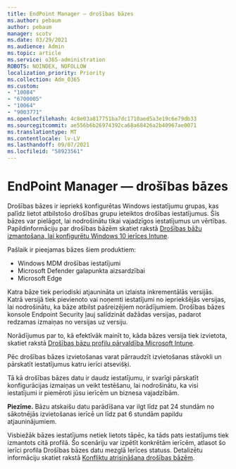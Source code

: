 ```yaml
---
title: EndPoint Manager — drošības bāzes
ms.author: pebaum
author: pebaum
manager: scotv
ms.date: 03/29/2021
ms.audience: Admin
ms.topic: article
ms.service: o365-administration
ROBOTS: NOINDEX, NOFOLLOW
localization_priority: Priority
ms.collection: Adm_O365
ms.custom:
- "10084"
- "6700005"
- "10064"
- "9003771"
ms.openlocfilehash: 4c8e03a817751ba7dc1710aed5a3e19c6e79db33
ms.sourcegitcommit: ae556b6b26974392ca68a68426a2b40967ae0071
ms.translationtype: MT
ms.contentlocale: lv-LV
ms.lasthandoff: 09/07/2021
ms.locfileid: "58923561"
---
```

# <a name="endpoint-manager---security-baselines"></a>EndPoint Manager — drošības bāzes

Drošības bāzes ir iepriekš konfigurētas Windows iestatījumu grupas, kas palīdz lietot atbilstošo drošības grupu ieteiktos drošības iestatījumus. Šīs bāzes var pielāgot, lai nodrošinātu tikai vajadzīgos iestatījumus un vērtības. Papildinformāciju par drošības bāzēm skatiet rakstā [Drošības bāžu izmantošana, lai konfigurētu Windows 10 ierīces Intune](https://docs.microsoft.com/mem/intune/protect/security-baselines).

Pašlaik ir pieejamas bāzes šiem produktiem:

- Windows MDM drošības iestatījumi
- Microsoft Defender galapunkta aizsardzībai
- Microsoft Edge

Katra bāze tiek periodiski atjaunināta un izlaista inkrementālās versijās. Katrā versijā tiek pievienoto vai noņemti iestatījumi no iepriekšējās versijas, lai nodrošinātu, ka bāze atbilst pašreizējiem norādījumiem. Drošības bāzes konsole Endpoint Security ļauj salīdzināt dažādas versijas, padarot redzamas izmaiņas no versijas uz versiju.

Norādījumus par to, kā efektīvāk mainīt to, kāda bāzes versija tiek izvietota, skatiet rakstā [Drošības bāzu profilu pārvaldība Microsoft Intune](https://docs.microsoft.com/mem/intune/protect/security-baselines-configure).

Pēc drošības bāzes izvietošanas varat pārraudzīt izvietošanas stāvokli un pārskatīt iestatījumus katru ierīci atsevišķi.

Tā kā drošības bāzes datu ir daudz iestatījumu, ir svarīgi pārskatīt konfigurācijas izmaiņas un veikt testēšanu, lai nodrošinātu, ka visi iestatījumi ir piemēroti jūsu ierīcēm un biznesa vajadzībām.

**Piezīme.** Bāzu atskaišu datu parādīšana var ilgt līdz pat 24 stundām no sākotnējās izvietošanas ierīcē un līdz pat 6 stundām papildu atjauninājumiem. 

Visbiežāk bāzes iestatījums netiek lietots tāpēc, ka tāds pats iestatījums tiek izmantots citā profilā. Šo scenāriju var izpētīt konkrētām ierīcēm, atlasot šo ierīci profila Drošības bāzes datu mezglā Ierīces statuss. Detalizētu informāciju skatiet rakstā [Konfliktu atrisināšana drošības bāzēm](https://docs.microsoft.com/mem/intune/protect/security-baselines-monitor#resolve-conflicts-for-security-baselines).